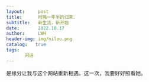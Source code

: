 ```yaml
---
layout:     post
title:      时隔一年半的归来.
subtitle:   新生活，新开始
date:       2022.10.17
author:     LWH
header-img: img/nilou.png
catalog:   true
tags:
       闲话
---
```

是缘分让我与这个网站重新相遇。这一次，我要好好照看她。
